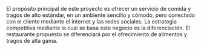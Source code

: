 El propósito principal de este proyecto es ofrecer un servicio de comida y tragos 
de alto estándar, en un ambiente sencillo y cómodo, pero conectado con el cliente 
mediante el internet y las redes sociales. La estrategia competitiva mediante la 
cual se basa este negocio es la diferenciación. El restaurante propuesto se diferenciará 
por el ofrecimiento de alimentos y tragos de alta gama.
